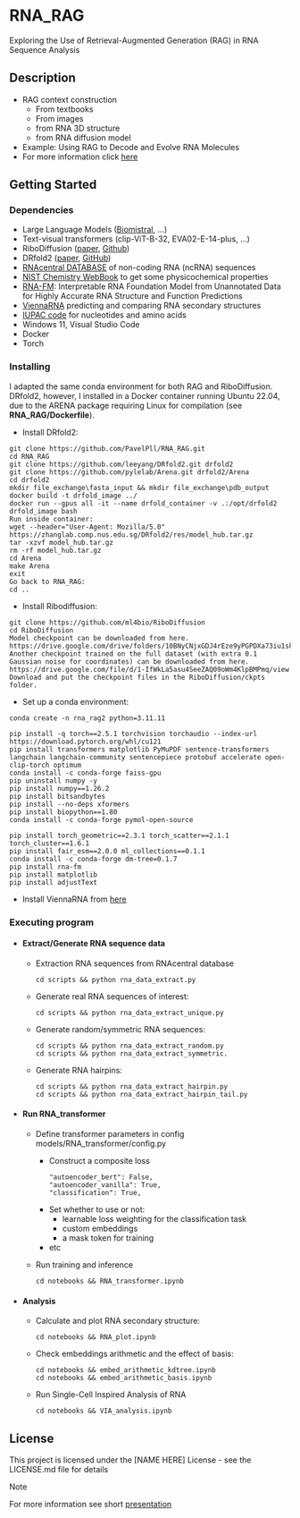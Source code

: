 # RNA_RAG
Exploring the Use of Retrieval-Augmented Generation (RAG) in RNA Sequence Analysis

## Description 
* RAG context construction
    * From textbooks
    * From images
    * from RNA 3D structure
    * from RNA diffusion model
* Example: Using RAG to Decode and Evolve RNA Molecules
* For more information click [here](https://github.com/PavelPll/RNA_RAG/blob/main/docs/rna_rag.pdf)



## Getting Started

### Dependencies
* Large Language Models ([Biomistral](https://arxiv.org/abs/2402.10373), ...)
* Text-visual transformers (clip-ViT-B-32, EVA02-E-14-plus, ...)
* RiboDiffusion ([paper](https://pmc.ncbi.nlm.nih.gov/articles/PMC11211841/), [Github](https://github.com/ml4bio/RiboDiffusion))
* DRfold2 ([paper](https://www.biorxiv.org/content/10.1101/2025.03.05.641632v1), [GitHub](https://github.com/leeyang/DRfold2.git)) 
* [RNAcentral DATABASE](https://rnacentral.org) of non-coding RNA (ncRNA) sequences
* [NIST Chemistry WebBook](https://webbook.nist.gov/chemistry/) to get some physicochemical properties
* [RNA-FM](https://huggingface.co/multimolecule/rnafm): Interpretable RNA Foundation Model from Unannotated Data for Highly Accurate RNA Structure and Function Predictions
* [ViennaRNA](https://www.tbi.univie.ac.at/RNA/ViennaRNA/doc/html) predicting and comparing RNA secondary structures
* [IUPAC code](https://www.bioinformatics.org/sms/iupac.html) for nucleotides and amino acids
* Windows 11, Visual Studio Code
* Docker
* Torch

### Installing

I adapted the same conda environment for both RAG and RiboDiffusion. DRfold2, however, I installed in a Docker container running Ubuntu 22.04, due to the ARENA package requiring Linux for compilation (see **RNA_RAG/Dockerfile**). 
* Install DRfold2:
```
git clone https://github.com/PavelPll/RNA_RAG.git
cd RNA_RAG
git clone https://github.com/leeyang/DRfold2.git drfold2
git clone https://github.com/pylelab/Arena.git drfold2/Arena
cd drfold2
mkdir file_exchange\fasta_input && mkdir file_exchange\pdb_output
docker build -t drfold_image ../
docker run --gpus all -it --name drfold_container -v .:/opt/drfold2 drfold_image bash
Run inside container:
wget --header="User-Agent: Mozilla/5.0" https://zhanglab.comp.nus.edu.sg/DRfold2/res/model_hub.tar.gz
tar -xzvf model_hub.tar.gz
rm -rf model_hub.tar.gz
cd Arena
make Arena
exit
Go back to RNA_RAG:
cd ..
```

* Install Ribodiffusion:
```
git clone https://github.com/ml4bio/RiboDiffusion
cd RiboDiffusion
Model checkpoint can be downloaded from here. 
https://drive.google.com/drive/folders/10BNyCNjxGDJ4rEze9yPGPDXa73iu1skx
Another checkpoint trained on the full dataset (with extra 0.1 Gaussian noise for coordinates) can be downloaded from here.
https://drive.google.com/file/d/1-IfWkLa5asu4SeeZAQ09oWm4KlpBMPmq/view
Download and put the checkpoint files in the RiboDiffusion/ckpts folder.
```
* Set up a conda environment:
```
conda create -n rna_rag2 python=3.11.11

pip install -q torch==2.5.1 torchvision torchaudio --index-url https://download.pytorch.org/whl/cu121
pip install transformers matplotlib PyMuPDF sentence-transformers langchain langchain-community sentencepiece protobuf accelerate open-clip-torch optimum
conda install -c conda-forge faiss-gpu
pip uninstall numpy -y
pip install numpy==1.26.2
pip install bitsandbytes
pip install --no-deps xformers
pip install biopython==1.80
conda install -c conda-forge pymol-open-source

pip install torch_geometric==2.3.1 torch_scatter==2.1.1 torch_cluster==1.6.1
pip install fair_esm==2.0.0 ml_collections==0.1.1
conda install -c conda-forge dm-tree=0.1.7
pip install rna-fm
pip install matplotlib
pip install adjustText
```
* Install ViennaRNA from [here](https://www.tbi.univie.ac.at/RNA/ViennaRNA/doc/html/install.html)

### Executing program

* #### Extract/Generate RNA sequence data 
    * Extraction RNA sequences from RNAcentral database
         ```
         cd scripts && python rna_data_extract.py
         ```
    * Generate real RNA sequences of interest:
        ```
        cd scripts && python rna_data_extract_unique.py
        ```
    * Generate random/symmetric RNA sequences:
        ```
        cd scripts && python rna_data_extract_random.py
        cd scripts && python rna_data_extract_symmetric.
        ```
    * Generate RNA hairpins:
        ```
        cd scripts && python rna_data_extract_hairpin.py
        cd scripts && python rna_data_extract_hairpin_tail.py
        ```
* #### Run RNA_transformer
    * Define transformer parameters in config models/RNA_transformer/config.py
      
        * Construct a composite loss
            ```
            "autoencoder_bert": False,
            "autoencoder_vanilla": True,
            "classification": True,
            ```
        *  Set whether to use or not:
            * learnable loss weighting for the classification task
            * custom embeddings  
            * a mask token for training
        * etc
    * Run training and inference
        ```
        cd notebooks && RNA_transformer.ipynb
        ```
* #### Analysis
    * Calculate and plot RNA secondary structure:
        ```
        cd notebooks && RNA_plot.ipynb
        ```
    * Check embeddings arithmetic and the effect of basis:
        ```
        cd notebooks && embed_arithmetic_kdtree.ipynb
        cd notebooks && embed_arithmetic_basis.ipynb
        ```
    * Run Single-Cell Inspired Analysis of RNA
        ```
        cd notebooks && VIA_analysis.ipynb
        ```

## License
This project is licensed under the [NAME HERE] License - see the LICENSE.md file for details



> [!NOTE]
> For more information see short [presentation](https://github.com/PavelPll/RNA_transformer/blob/main/docs/RNA_transformer.pdf)

